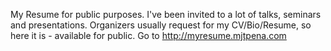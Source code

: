 My Resume for public purposes. I've been invited to a lot of talks, seminars and presentations. Organizers usually request for my CV/Bio/Resume, so here it is - available for public.
Go to http://myresume.mjtpena.com
